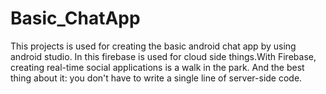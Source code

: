 # Basic_ChatApp
This projects is used for creating the basic android chat app by using android studio.
In this firebase is used for cloud side things.With Firebase, creating real-time social applications is a walk in the park. And the best thing about it: you don't have to write a single line of server-side code.
